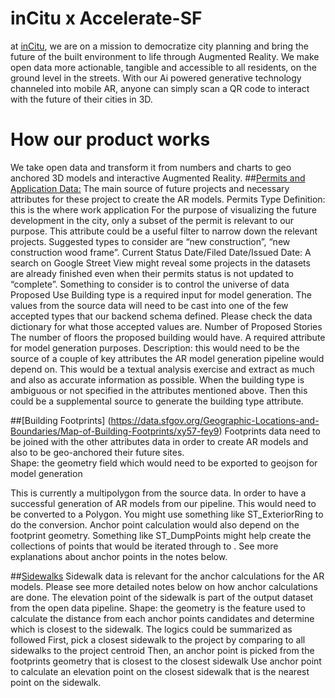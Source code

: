 # inCitu x Accelerate-SF
at [inCitu](https://www.incitu.us/), we are on a mission to democratize city planning and bring the future of the built environment to life through Augmented Reality. 
We make open data more actionable, tangible and accessible to all residents, on the ground level in the streets. 
With our Ai powered generative technology channeled into mobile AR, anyone can simply scan a QR code to interact with the future of their cities in 3D.

# How our product works
We take open data and transform it from numbers and charts to geo anchored 3D models and interactive Augmented Reality. 
##[Permits and Application Data:](https://data.sfgov.org/Housing-and-Buildings/Building-Permits/i98e-djp9)
The main source of future projects and necessary attributes for these project to create the AR models. 
Permits Type Definition: this is the where work application
For the purpose of visualizing the future development in the city, only a subset of the permit is relevant to our purpose. This attribute could be a useful filter to narrow down the relevant projects.
Suggested types to consider are “new construction”, “new construction wood frame”. 
Current Status Date/Filed Date/Issued Date: 
A search on Google Street View might reveal some projects in the datasets are already finished even when their permits status is not updated to “complete”. Something to consider is to control the universe of data 
Proposed Use
Building type is a required input for model generation. The values from the source data will need to be cast into one of the few accepted types that our backend schema defined. Please check the data dictionary for what those accepted values are. 
Number of Proposed Stories
The number of floors the proposed building would have. A required attribute for model generation purposes. 
Description: this would need to be the source of a couple of key attributes the AR model generation pipeline would depend on. This would be a textual analysis exercise and extract as much and also as accurate information as possible.
When the building type is ambiguous or not specified in the attributes mentioned above. Then this could be a supplemental source to generate the building type attribute. 

##[Building Footprints] (https://data.sfgov.org/Geographic-Locations-and-Boundaries/Map-of-Building-Footprints/xy57-fey9)
Footprints data need to be joined with the other attributes data in order to create AR models and also to be geo-anchored their future sites.  
Shape: the geometry field which would need to be exported to geojson for model generation

This is currently a multipolygon from the source data. In order to have a successful generation of AR models from our pipeline. This would need to be converted to a Polygon. You might use something like ST_ExteriorRing to do the conversion.
Anchor point calculation would also depend on the footprint geometry. Something like ST_DumpPoints might help create the collections of points that would be iterated through to . See more explanations about anchor points in the notes below. 

##[Sidewalks](https://data.sfgov.org/Transportation/Map-of-Sidewalk-Widths/ygcm-bt3x)
Sidewalk data is relevant for the anchor calculations for the AR models. Please see more detailed notes below on how anchor calculations are done. The elevation point of the sidewalk is part of the output dataset from the open data pipeline. 
Shape: the geometry is the feature used to calculate the distance from each anchor points candidates and determine which is closest to the sidewalk. The logics could be summarized as followed
First, pick a closest sidewalk to the project by comparing to all sidewalks to the project centroid
Then, an anchor point is picked from the footprints geometry that is closest to the closest sidewalk
Use anchor point to calculate an elevation point on the closest sidewalk that is the nearest point on the sidewalk. 




